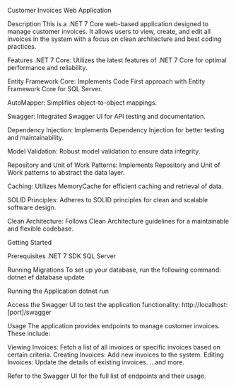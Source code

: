 Customer Invoices Web Application

Description
  This is a .NET 7 Core web-based application designed to manage customer invoices.
  It allows users to view, create, and edit all invoices in the system with a focus on clean architecture and best coding practices.

Features
  .NET 7 Core: Utilizes the latest features of .NET 7 Core for optimal performance and reliability.
  
  Entity Framework Core: Implements Code First approach with Entity Framework Core for SQL Server.
  
  AutoMapper: Simplifies object-to-object mappings.
  
  Swagger: Integrated Swagger UI for API testing and documentation.
  
  Dependency Injection: Implements Dependency Injection for better testing and maintainability.
  
  Model Validation: Robust model validation to ensure data integrity.
  
  Repository and Unit of Work Patterns: Implements Repository and Unit of Work patterns to abstract the data layer.
  
  Caching: Utilizes MemoryCache for efficient caching and retrieval of data.

  SOLID Principles: Adheres to SOLID principles for clean and scalable software design.
  
  Clean Architecture: Follows Clean Architecture guidelines for a maintainable and flexible codebase.

Getting Started

Prerequisites
  .NET 7 SDK
  SQL Server
  
Running Migrations
  To set up your database, run the following command:
  dotnet ef database update
    
Running the Application
  dotnet run
    
Access the Swagger UI to test the application functionality:
  http://localhost:[port]/swagger

Usage
  The application provides endpoints to manage customer invoices. These include:

Viewing Invoices: Fetch a list of all invoices or specific invoices based on certain criteria.
Creating Invoices: Add new invoices to the system.
Editing Invoices: Update the details of existing invoices.
...and more.

Refer to the Swagger UI for the full list of endpoints and their usage.
